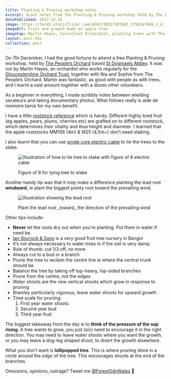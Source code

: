 ```yaml
---
title: Planting & Pruning workshop notes
excerpt: Scant notes from the Planting & Pruning workshop held by The People’s Orchard in St Dogmaels on 7th December 2017
datePublished: 2017-12-25
image: https://farm5.staticflickr.com/4587/38517307965_1f502a7949_z_d.jpg
imageAlt: Fruit and growth buds on apple tree
imageCap: Martin Hayes, Consultant Orchardist, planting trees with The People’s Orchard project, St Dogmaels
layout: post.hbs
collection: post
---
```


On 7th December, I had the good fortune to attend a free Planting & Pruning workshop, held by [The People’s Orchard](http://www.stdogmaelsabbey.org.uk/peoplesorchard) based [St Dogmaels Abbey](http://stdogmaelsabbey.org.uk/). It was run by Martin Hayes, an orchardist who works regularly for the [Gloucestershire Orchard Trust](https://glosorchards.org/home/), together with Nia and Sophie from The People’s Orchard. Martin was fantastic, as good with people as with trees, and I learnt a vast amount together with a dozen other volunteers.

As a beginner in everything, I made scribbly notes between wielding secateurs and taking documentary photos. What follows really is aide de memoire tamis for my own benefit.

I have a little [rootstock reference](https://www.forestgarden.wales/rootstock-reference/) which is handy. Different highly bred fruit (eg apples, pears, plums, cherries etc) are grafted on to different rootstock, which determines their vitality and thus height and diameter. I learned that the apple rootstocks MM106 (4m) & M25 (4.5m+) don’t need staking.

I also learnt that you can use [single core electric cable](https://duckduckgo.com/?q=single+core+electric+wire&t=ffab&iax=images&ia=images) to tie the trees to the stake.

<figure>

![Illustration of how to tie tree to stake with figure of 8 electric cable](https://farm5.staticflickr.com/4735/39316408421_38ecdbb4b7_o_d.png)

<figcaption>Figure of 8 for tying tree to stake</figcaption>
</figure>

Another handy tip was that it _may_ make a difference planting the lead root **windward**, ie plant the biggest pointy root toward the prevailing wind.

<figure>

![Illustration showing the lead root](https://farm5.staticflickr.com/4738/25447923018_cfa5317121_o_d.png)

<figcaption>Plant the lead root _toward_ the direction of the prevailing wind</figcaption>
</figure>

Other tips include:

* **Never** let the roots dry out when you’re planting. Put them in water if need be.
* [Ian Sturrock & Sons](http://www.iansturrockandsons.co.uk/) is a very good fruit tree nursery in Bangor
* It’s not always necessary to water trees in if the soil is very damp.
* Rule of thumb: cut 1/3 off, no more
* Always cut to a bud or a branch
* Prune the tree to reclaim the centre line ie where the central trunk should be
* Balance the tree by taking off top-heavy, lop-sided branches
* Prune from the centre, not the edges
* Water shoots are the new vertical shoots which grow in response to pruning
* Bramley particularly vigorous, leave water shoots for upward growth
* Time scale for pruning:
  1. First year water shoots
  2. Second year bud
  3. Third year fruit

The biggest takeaway from the day is to **think of the pressure of the sap rising**. A tree wants to grow, you just (sic) need to encourage it in the right direction. You may need to leave water shoots where you want the growth, or you may leave a dog-leg shaped shoot, to divert the growth elsewhere.

What you don’t want is **lollipopped tree**. This is where pruning done in a circle around the _edge_ of the tree. This encourages shoots at the end of the branches.

Omissions, opinions, outrage? Tweet me [@ForestGdnWales](https://twitter.com/forestgdnwales) 🙂
